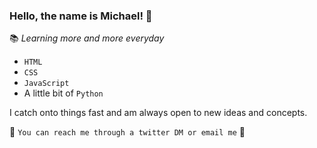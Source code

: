 ### Hello, the name is Michael! 👋

📚 *Learning more and more everyday*

* `HTML`
* `CSS`
* `JavaScript`
* A little bit of `Python`

I catch onto things fast and am always open to new ideas and concepts.

📱 `You can reach me through a twitter DM or email me` 📧

